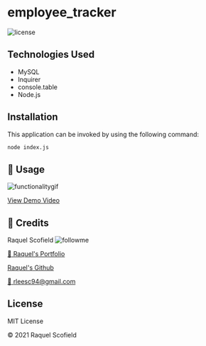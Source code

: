 # employee_tracker
![license](https://img.shields.io/github/license/raquellee/employee_tracker)<br />

## Technologies Used 
* MySQL
* Inquirer
* console.table
* Node.js

## Installation
This application can be invoked by using the following command:

```bash
node index.js
```
## :cinema:  Usage
![functionalitygif](https://github.com/RaquelLee/Employee_Tracker/blob/main/assets/images/demo.gif)

[View Demo Video](https://drive.google.com/file/d/1vuslc31GH6MSAFa0WmqPdY-VZoLOEUHL/view)

## :busts_in_silhouette:  Credits 
Raquel Scofield ![followme](https://img.shields.io/github/followers/raquellee?label=Follow&style=social)

[:eyes: Raquel's Portfolio](https://raquellee.github.io/)

[Raquel's Github](http://github.com/raquellee)

<a href="mailto:raquel@icloud.com">:email: rleesc94@gmail.com</a>

## License 
MIT License

:copyright: 2021 Raquel Scofield
